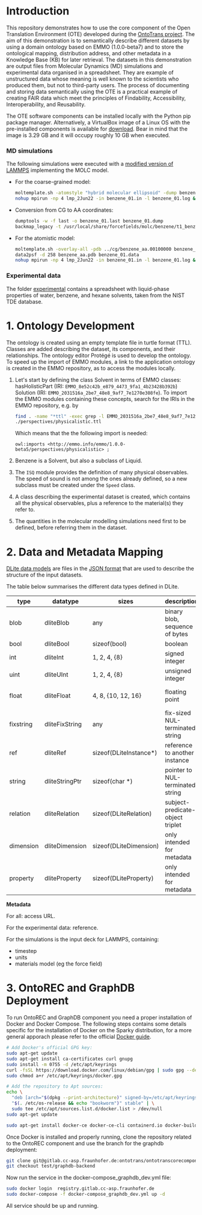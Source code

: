 # Introduction

This repository demonstrates how to use the core component of the Open Translation Environment (OTE) developed during the [OntoTrans project](https://cordis.europa.eu/project/id/862136). The aim of this demonstration is to semantically describe different datasets by using a domain ontology based on EMMO (1.0.0-beta7) and to store the ontological mapping, distribution address, and other metadata in a Knowledge Base (KB) for later retrieval. The datasets in this demonstration are output files from  Molecular Dynamics (MD) simulations and experimental data organised in a spreadsheet. They are example of unstructured data whose meaning is well known to the scientists who produced them, but not to third-party users. The process of documenting and storing data semantically using the OTE is a practical example of creating FAIR data which meet the principles of Findability, Accessibility, Interoperability, and Reusability.

The OTE software components can be installed locally with the Python pip package manager. Alternatively, a VirtualBox image of a Linux OS with the pre-installed components is available for [download](https://drive.google.com/file/d/1MsjibdPLPhd1DdfXvMCy6F2-4LaUeNG3/view?usp=drive_link). Bear in mind that the image is 3.29 GB and it will occupy roughly 10 GB when executed.

### MD simulations

The following simulations were executed with a [modified version of LAMMPS](https://github.com/sfarr-epcc/lammps_MOLC) implementing the MOLC model.
* For the coarse-grained model:
  ```bash
  moltemplate.sh -atomstyle "hybrid molecular ellipsoid" -dump benzene_00.dump benzene_01.lt ; rm -fr output_ttree/
  nohup mpirun -np 4 lmp_2Jun22 -in benzene_01.in -l benzene_01.log &
  ```
* Conversion from CG to AA coordinates:
  ```bash
  dumptools -w -f last -o benzene_01.last benzene_01.dump
  backmap_legacy -t /usr/local/share/forcefields/molc/benzene/t1_benzene.xyz -o benzene_aa benzene_01.last.dump
  ```
* For the atomistic model:
  ```bash
  moltemplate.sh -overlay-all -pdb ../cg/benzene_aa.00100000 benzene_01.lt
  data2psf -d 258 benzene_aa.pdb benzene_01.data
  nohup mpirun -np 4 lmp_2Jun22 -in benzene_01.in -l benzene_01.log &
  ```

### Experimental data

The folder [experimental](./experimental) contains a spreadsheet with liquid-phase properties of water, benzene, and hexane solvents, taken from the NIST TDE database.

# 1. Ontology Development

The ontology is created using an empty template file in turtle format (TTL). Classes are added describing the dataset, its components, and their relationships. The ontology editor Protégé is used to develop the ontology. To speed up the import of EMMO modules, a link to the application ontology is created in the EMMO repository, as to access the modules locally.

1. Let's start by defining the class Solvent in terms of EMMO classes:
   hasHolisticPart (IRI: `EMMO_8e52c42b_e879_4473_9fa1_4b23428b392b`)
   Solution (IRI: `EMMO_2031516a_2be7_48e8_9af7_7e1270e308fe`).
   To import the EMMO modules containing these concepts, search for the IRIs in the EMMO repository, e.g. by

   ```bash
   find . -name "*ttl" -exec grep -l EMMO_2031516a_2be7_48e8_9af7_7e1270e308fe '{}' \;
   ./perspectives/physicalistic.ttl
   ```

   Which means that the the following import is needed:
   ```turtle
   owl:imports <http://emmo.info/emmo/1.0.0-beta5/perspectives/physicalistic> ;
   ```

2. Benzene is a Solvent, but also a subclass of Liquid.

3. The `ISQ` module provides the definition of many physical observables. The speed of sound is not among the ones already defined, so a new subclass must be created under the `Speed` class.

4. A class describing the experimental dataset is created, which contains all the physical observables, plus a reference to the material(s) they refer to.

5. The quantities in the molecular modelling simulations need first to be defined, before referring them in the dataset.

# 2. Data and Metadata Mapping

[DLite data models](https://sintef.github.io/dlite/getting_started/tutorial.html) are files in the [JSON format](https://attacomsian.com/blog/what-is-json) that are used to describe the structure of the input datasets.

The table below summarises the different data types defined in DLite.

| type      | datatype       | sizes                  | description                      | examples                                                     |
| --------- | -------------- | ---------------------- | -------------------------------- | ------------------------------------------------------------ |
| blob      | dliteBlob      | any                    | binary blob, sequence of bytes   | blob32, blob128, …                                           |
| bool      | dliteBool      | sizeof(bool)           | boolean                          | bool                                                         |
| int       | dliteInt       | 1, 2, 4, {8}           | signed integer                   | (int), int8, int16, int32, {int64}                           |
| uint      | dliteUInt      | 1, 2, 4, {8}           | unsigned integer                 | (uint), uint8, uint16, uint32, {uint64}                      |
| float     | dliteFloat     | 4, 8, {10, 12, 16}     | floating point                   | (float), (double), float32, float64, {float80, float96, float128} |
| fixstring | dliteFixString | any                    | fix-sized NUL-terminated string  | string20, string4000, …                                      |
| ref       | dliteRef       | sizeof(DLiteInstance*) | reference to another instance    | ref, http://onto-ns.com/meta/0.1/MyEntity                    |
| string    | dliteStringPtr | sizeof(char *)         | pointer to NUL-terminated string | string                                                       |
| relation  | dliteRelation  | sizeof(DLiteRelation)  | subject-predicate-object triplet | relation                                                     |
| dimension | dliteDimension | sizeof(DLiteDimension) | only intended for metadata       | dimension                                                    |
| property  | dliteProperty  | sizeof(DLiteProperty)  | only intended for metadata       | property                                                     |

**Metadata**

For all: access URL.

For the experimental data: reference.

For the simulations is the input deck for LAMMPS, containing:

* timestep
* units
* materials model (eg the force field)


# 3. OntoREC and GraphDB Deployment
To run OntoREC and GraphDB component you need a proper installation of Docker and Docker Compose.
The following steps contains some details specific for the installation of Docker on the Sparky distribution, for a more general apporach please refer to the official [Docker guide](https://docs.docker.com/engine/install/debian/).

```bash
# Add Docker's official GPG key:
sudo apt-get update
sudo apt-get install ca-certificates curl gnupg
sudo install -m 0755 -d /etc/apt/keyrings
curl -fsSL https://download.docker.com/linux/debian/gpg | sudo gpg --dearmor -o /etc/apt/keyrings/docker.gpg
sudo chmod a+r /etc/apt/keyrings/docker.gpg

# Add the repository to Apt sources:
echo \
  "deb [arch="$(dpkg --print-architecture)" signed-by=/etc/apt/keyrings/docker.gpg] https://download.docker.com/linux/debian \
  "$(. /etc/os-release && echo "bookworm")" stable" | \
  sudo tee /etc/apt/sources.list.d/docker.list > /dev/null
sudo apt-get update

sudo apt-get install docker-ce docker-ce-cli containerd.io docker-buildx-plugin docker-compose-plugin docker-compose

```

Once Docker is installed and properly running, clone the repository related to the OntoREC component and use the branch for the graphdb deployment:

```bash
git clone git@gitlab.cc-asp.fraunhofer.de:ontotrans/ontotranscorecomponents.git
git checkout test/graphdb-backend
```

Now run the service in the docker-compose_graphdb_dev.yml file:

```bash
sudo docker login  registry.gitlab.cc-asp.fraunhofer.de
sudo docker-compose -f docker-compose_graphdb_dev.yml up -d
```

All service should be up and running.

